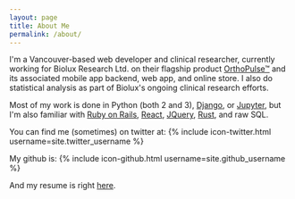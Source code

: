 ```yaml
---
layout: page
title: About Me
permalink: /about/
---
```


I'm a Vancouver-based web developer and clinical researcher, currently working for Biolux Research Ltd. on their flagship product [OrthoPulse™](http://orthopulse.com) and its associated mobile app backend, web app, and online store. I also do statistical analysis as part of Biolux's ongoing clinical research efforts.

Most of my work is done in Python (both 2 and 3), [Django](http://djangoproject.com), or [Jupyter](http://jupyter.org), but I'm also familiar with [Ruby on Rails](http://rubyonrails.org), [React](http://facebook.github.io/react/), [JQuery](http://jquery.com), [Rust](http://rust-lang.org), and raw SQL.

You can find me (sometimes) on twitter at:
{% include icon-twitter.html username=site.twitter_username %}

My github is:
{% include icon-github.html username=site.github_username %}

And my resume is right [here](/static/MitchellBurtonResume.pdf).
